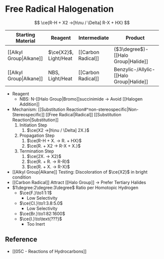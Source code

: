 # Free Radical Halogenation

$$
\ce{R-H + X2 ->[h\nu / \Delta] R-X + HX}
$$

| Starting Material | Reagent | Intermediate | Product |
| ---- | ---- | ---- | ---- |
| [[Alkyl Group\|Alkane]] | $\ce{X2}$,<br>Light/Heat | [[Carbon Radical]] | ($3\degree$)-[[Halo Group\|Halide]] |
| [[Alkyl Group\|Alkane]] | NBS,<br>Light/Heat | [[Carbon Radical]] | Benzylic-/Allylic-[[Halo Group\|Halide]] |

- Reagent
	- NBS: N-[[Halo Group|Bromo]]succinimide → Avoid [[Halogen Addition]]
- Mechanism: [[Substitution Reaction#^non-stereospecific|Non-Stereospecific]] [[Free Radical|Radical]] [[Substitution Reaction|Substitution]]
	1. Initiation Step  
		1. $\ce{X2 ->[h\nu / \Delta] 2X.}$  
	2. Propagation Step  
		1. $\ce{R-H + X. -> R. + HX}$  
		2. $\ce{R. + X2 -> R-X + X.}$  
	3. Termination Step  
		1. $\ce{2X. -> X2}$  
		2. $\ce{R. + R. -> R-R}$  
		3. $\ce{R. + X. -> R-X}$
- [[Alkyl Group|Alkane]] Testing: Discoloration of $\ce{X2}$ in bright condition
- [[Carbon Radical]] Attract [[Halo Group]] → Prefer Tertiary Halides
- $1\degree:2\degree:3\degree$ Ratio per Homotopic Hydrogen
	- $\ce{F.}\to1:1:1$
		- Low Selectivity
	- $\ce{Cl.}\to1:3.8:5.0$
		- Low Selectivity
	- $\ce{Br.}\to1:82:1600$
	- $\ce{I.}\to\text{???}$
		- Too Inert

## Reference

- [[05C - Reactions of Hydrocarbons]]
